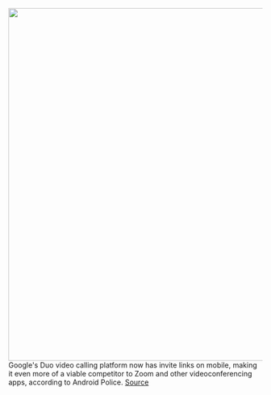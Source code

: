 <img src='https://cdn.vox-cdn.com/thumbor/LjK1UNFlDLtJ4nf9Ec1DodKRo-I=/0x0:2040x1360/1200x800/filters:focal(857x517:1183x843)/cdn.vox-cdn.com/uploads/chorus_image/image/66909919/acastro_191014_1777_google_pixel_0001.0.0.jpg' width='700px' /><br/>
Google's Duo video calling platform now has invite links on mobile, making it even more of a viable competitor to Zoom and other videoconferencing apps, according to Android Police.
<a href='https://www.theverge.com/2020/6/8/21284676/google-duo-invite-link-zoom-competitor-group-video-calling-new-feature'> Source <a/>